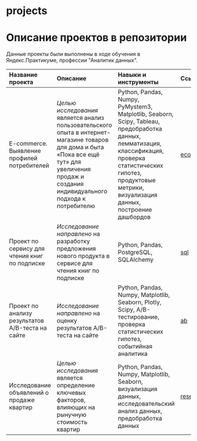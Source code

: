 # projects

# Описание проектов в репозитории
Данные проекты были выполнены в ходе обучения в Яндекс.Практикуме, профессии "Аналитик данных".

| Название проекта | Описание |	Навыки и инструменты | Ссылка |
| :--------------- | :------- | :------------------- | :----- |
| E-commerce. Выявление профилей потребителей | *Целью исследования* является анализ пользовательского опыта в интернет-магазине товаров для дома и быта «Пока все ещё тут» для увеличения продаж и создания индивидуального подхода к потребителю | Python, Pandas, Numpy, PyMystem3, Matplotlib, Seaborn, Scipy, Tableau, предобработка данных, лемматизация, классификация, проверка статистических гипотез, продуктовые метрики, визуализация данных, построение дашбордов | [ecom][1]
| Проект по сервису для чтения книг по подписке | *Исследование направлено* на разработку предложения нового продукта в сервисе для чтения книг по подписке | Python, Pandas, PostgreSQL, SQLAlchemy | [sql][2] |
| Проект по анализу результатов A/B-теста на сайте | *Исследование направлено* на оценку результатов A/B-теста на сайте | Python, Pandas, Numpy, Matplotlib, Seaborn, Plotly, Scipy, A/B-тестирование, проверка статистических гипотез, событийная аналитика | [ab][3] |
| Исследование объявлений о продаже квартир | *Целью исследования* является определение ключевых факторов, влияющих на рынучную стоимость квартир | Python, Pandas, Numpy, Matplotlib, Seaborn, визуализация данных, исследовательский анализ данных, предобработка данных | [research_apartments][4] |

[1]:https://github.com/SteveJ911/projects/tree/1f8731cf08c8548291cb986e6bd8e5b29fbe1baa/ecom
[2]:https://github.com/SteveJ911/projects/tree/597b6940aa123ca1ad5317da8f6276899bb87067/sql
[3]:https://github.com/SteveJ911/projects/tree/ae49424d4de8a2ee99bb27e397936ef4683c37ed/ab_project
[4]:https://github.com/SteveJ911/projects/tree/b66a7f9e0810cd99c51dcbfc2077502ab0517520/research_apartments


